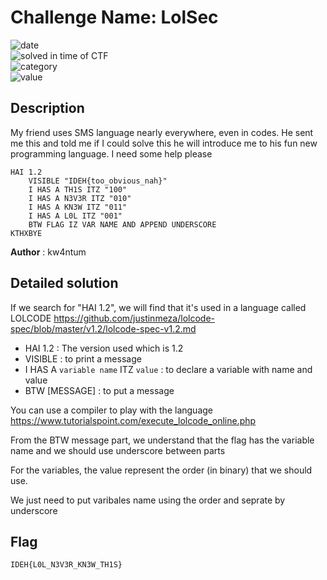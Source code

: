 # Challenge Name: LolSec


![date](https://img.shields.io/badge/date-26.02.2023-brightgreen.svg)  
![solved in time of CTF](https://img.shields.io/badge/solved-in%20time%20of%20CTF-brightgreen.svg)   
![category](https://img.shields.io/badge/category-Cryptography-blueviolet.svg)   
![value](https://img.shields.io/badge/value-50-blue.svg)  


## Description

My friend uses SMS language nearly everywhere, even in codes. He sent me this and told me if I could solve this he will introduce me to his fun new programming language. I need some help please

```
HAI 1.2
    VISIBLE "IDEH{too_obvious_nah}"
    I HAS A TH1S ITZ "100"
    I HAS A N3V3R ITZ "010"
    I HAS A KN3W ITZ "011"
    I HAS A L0L ITZ "001"
    BTW FLAG IZ VAR NAME AND APPEND UNDERSCORE
KTHXBYE
```

**Author** : kw4ntum

## Detailed solution

If we search for "HAI 1.2", we will find that it's used in a language called LOLCODE https://github.com/justinmeza/lolcode-spec/blob/master/v1.2/lolcode-spec-v1.2.md 

- HAI 1.2 : The version used which is 1.2
- VISIBLE : to print a message
- I HAS A `variable name` ITZ `value` : to declare a variable with name and value
- BTW [MESSAGE] : to put a message 

You can use a compiler to play with the language https://www.tutorialspoint.com/execute_lolcode_online.php

From the BTW message part, we understand that the flag has the variable name and we should use underscore between parts

For the variables, the value represent the order (in binary) that we should use.

We just need to put varibales name using the order and seprate by underscore 

## Flag

```
IDEH{L0L_N3V3R_KN3W_TH1S}
```
